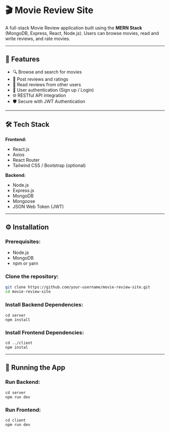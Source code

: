 # 🎬 Movie Review Site

A full-stack Movie Review application built using the **MERN Stack** (MongoDB, Express, React, Node.js). Users can browse movies, read and write reviews, and rate movies.

---

## 🚀 Features

- 🔍 Browse and search for movies
- 📝 Post reviews and ratings
- 🧾 Read reviews from other users
- 👤 User authentication (Sign up / Login)
- 🌐 RESTful API integration
- 🛡️ Secure with JWT Authentication

---

## 🛠️ Tech Stack

**Frontend:**
- React.js
- Axios
- React Router
- Tailwind CSS / Bootstrap (optional)

**Backend:**
- Node.js
- Express.js
- MongoDB
- Mongoose
- JSON Web Token (JWT)

---

## ⚙️ Installation

### Prerequisites:
- Node.js
- MongoDB
- npm or yarn

### Clone the repository:

```bash
git clone https://github.com/your-username/movie-review-site.git
cd movie-review-site
```

### Install Backend Dependencies:
```
cd server
npm install
```

### Install Frontend Dependencies:
```
cd ../client
npm instal
```

---

## 🚦 Running the App

### Run Backend:
```
cd server
npm run dev
```

### Run Frontend:
```
cd client
npm run dev
```
